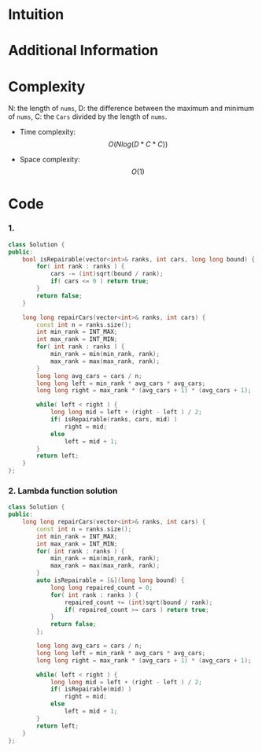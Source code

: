 # Intuition

# Additional Information

# Complexity
N: the length of `nums`, D: the difference between the maximum and minimum of `nums`, C: the `Cars` divided by the length of `nums`.
- Time complexity: $$O(N log(D * C * C))$$
<!-- Add your time complexity here, e.g. $$O(n)$$ -->

- Space complexity: $$O(1)$$
<!-- Add your space complexity here, e.g. $$O(n)$$ -->

# Code
### 1.
```cpp
class Solution {
public:
    bool isRepairable(vector<int>& ranks, int cars, long long bound) {
        for( int rank : ranks ) {
            cars -= (int)sqrt(bound / rank);
            if( cars <= 0 ) return true;
        }
        return false;
    }

    long long repairCars(vector<int>& ranks, int cars) {
        const int n = ranks.size();
        int min_rank = INT_MAX;
        int max_rank = INT_MIN;
        for( int rank : ranks ) {
            min_rank = min(min_rank, rank);
            max_rank = max(max_rank, rank);
        }
        long long avg_cars = cars / n;
        long long left = min_rank * avg_cars * avg_cars;
        long long right = max_rank * (avg_cars + 1) * (avg_cars + 1);

        while( left < right ) {
            long long mid = left + (right - left ) / 2;
            if( isRepairable(ranks, cars, mid) ) 
                right = mid;
            else
                left = mid + 1;
        }
        return left;
    }
};
```
### 2. Lambda function solution
```cpp
class Solution {
public:
    long long repairCars(vector<int>& ranks, int cars) {
        const int n = ranks.size();
        int min_rank = INT_MAX;
        int max_rank = INT_MIN;
        for( int rank : ranks ) {
            min_rank = min(min_rank, rank);
            max_rank = max(max_rank, rank);
        }
        auto isRepairable = [&](long long bound) {
            long long repaired_count = 0;
            for( int rank : ranks ) {
                repaired_count += (int)sqrt(bound / rank);
                if( repaired_count >= cars ) return true;
            }
            return false;
        };

        long long avg_cars = cars / n;
        long long left = min_rank * avg_cars * avg_cars;
        long long right = max_rank * (avg_cars + 1) * (avg_cars + 1);

        while( left < right ) {
            long long mid = left + (right - left ) / 2;
            if( isRepairable(mid) ) 
                right = mid;
            else
                left = mid + 1;
        }
        return left;
    }
};
```
